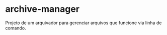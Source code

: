 # archive-manager
Projeto de um arquivador para gerenciar arquivos que funcione via linha de comando.
